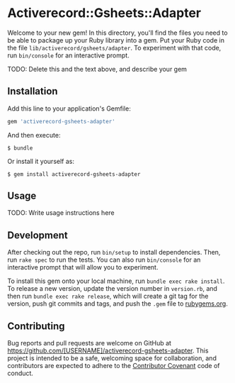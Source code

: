 # Activerecord::Gsheets::Adapter

Welcome to your new gem! In this directory, you'll find the files you need to be able to package up your Ruby library into a gem. Put your Ruby code in the file `lib/activerecord/gsheets/adapter`. To experiment with that code, run `bin/console` for an interactive prompt.

TODO: Delete this and the text above, and describe your gem

## Installation

Add this line to your application's Gemfile:

```ruby
gem 'activerecord-gsheets-adapter'
```

And then execute:

    $ bundle

Or install it yourself as:

    $ gem install activerecord-gsheets-adapter

## Usage

TODO: Write usage instructions here

## Development

After checking out the repo, run `bin/setup` to install dependencies. Then, run `rake spec` to run the tests. You can also run `bin/console` for an interactive prompt that will allow you to experiment.

To install this gem onto your local machine, run `bundle exec rake install`. To release a new version, update the version number in `version.rb`, and then run `bundle exec rake release`, which will create a git tag for the version, push git commits and tags, and push the `.gem` file to [rubygems.org](https://rubygems.org).

## Contributing

Bug reports and pull requests are welcome on GitHub at https://github.com/[USERNAME]/activerecord-gsheets-adapter. This project is intended to be a safe, welcoming space for collaboration, and contributors are expected to adhere to the [Contributor Covenant](contributor-covenant.org) code of conduct.

